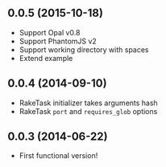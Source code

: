 0.0.5 (2015-10-18)
------------------
* Support Opal v0.8
* Support PhantomJS v2
* Support working directory with spaces
* Extend example

0.0.4 (2014-09-10)
------------------
* RakeTask initializer takes arguments hash
* RakeTask `port` and `requires_glob` options

0.0.3 (2014-06-22)
------------------
* First functional version!
